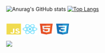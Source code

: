 

![Anurag's GitHub stats](https://github-readme-stats.vercel.app/api?username=guilherme-lr&count_private=true&theme=cobalt&show_icons=true)
[![Top Langs](https://github-readme-stats.vercel.app/api/top-langs/?username=guilherme-lr)](https://github.com/anuraghazra/github-readme-stats)


<div style="display: inline_block"><br>
 <img align="center" alt="guilherme-Js" height="30" width="40" src="https://raw.githubusercontent.com/devicons/devicon/master/icons/javascript/javascript-plain.svg">
  <img align="center" alt="Rafa-React" height="30" width="40" src="https://raw.githubusercontent.com/devicons/devicon/master/icons/react/react-original.svg">
  <img align="center" alt="guilherme-HTML" height="30" width="40" src="https://raw.githubusercontent.com/devicons/devicon/master/icons/html5/html5-original.svg">
  <img align="center" alt="guilherme-CSS" height="30" width="40" src="https://raw.githubusercontent.com/devicons/devicon/master/icons/css3/css3-original.svg">
</div>

<div><br>
  <a href="https://www.linkedin.com/in/-guilhermelima/" target="_blank"><img src="https://img.shields.io/badge/-LinkedIn-%230077B5?style=for-the-badge&logo=linkedin&logoColor=white" target="_blank"></a> 
  </div>
